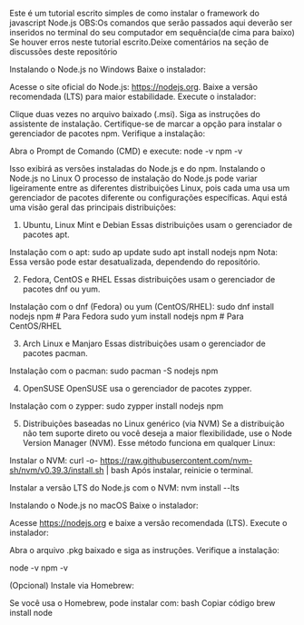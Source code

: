 Este é um tutorial escrito simples de como instalar o framework do javascript Node.js
OBS:Os comandos que serão passados aqui deverão ser inseridos no terminal do seu computador em sequência(de cima para baixo)
Se houver erros neste tutorial escrito.Deixe comentários na seção de discussões deste repositório

Instalando o Node.js no Windows
Baixe o instalador:

Acesse o site oficial do Node.js: https://nodejs.org.
Baixe a versão recomendada (LTS) para maior estabilidade.
Execute o instalador:

Clique duas vezes no arquivo baixado (.msi).
Siga as instruções do assistente de instalação.
Certifique-se de marcar a opção para instalar o gerenciador de pacotes npm.
Verifique a instalação:

Abra o Prompt de Comando (CMD) e execute:
node -v
npm -v

Isso exibirá as versões instaladas do Node.js e do npm.
Instalando o Node.js no Linux 
O processo de instalação do Node.js pode variar ligeiramente entre as diferentes distribuições Linux, pois cada uma usa um gerenciador de pacotes diferente ou configurações específicas. Aqui está uma visão geral das principais distribuições:

1. Ubuntu, Linux Mint e Debian
Essas distribuições usam o gerenciador de pacotes apt.

Instalação com o apt:
sudo ap update
sudo apt install nodejs npm
Nota: Essa versão pode estar desatualizada, dependendo do repositório.

2. Fedora, CentOS e RHEL
Essas distribuições usam o gerenciador de pacotes dnf ou yum.

Instalação com o dnf (Fedora) ou yum (CentOS/RHEL):
sudo dnf install nodejs npm   # Para Fedora
sudo yum install nodejs npm   # Para CentOS/RHEL

3. Arch Linux e Manjaro
Essas distribuições usam o gerenciador de pacotes pacman.

Instalação com o pacman:
sudo pacman -S nodejs npm

4. OpenSUSE
OpenSUSE usa o gerenciador de pacotes zypper.

Instalação com o zypper:
sudo zypper install nodejs npm

5. Distribuições baseadas no Linux genérico (via NVM)
Se a distribuição não tem suporte direto ou você deseja a maior flexibilidade, use o Node Version Manager (NVM). Esse método funciona em qualquer Linux:

Instalar o NVM:
curl -o- https://raw.githubusercontent.com/nvm-sh/nvm/v0.39.3/install.sh | bash
Após instalar, reinicie o terminal.

Instalar a versão LTS do Node.js com o NVM:
nvm install --lts

Instalando o Node.js no macOS
Baixe o instalador:

Acesse https://nodejs.org e baixe a versão recomendada (LTS).
Execute o instalador:

Abra o arquivo .pkg baixado e siga as instruções.
Verifique a instalação:

node -v
npm -v

(Opcional) Instale via Homebrew:

Se você usa o Homebrew, pode instalar com:
bash
Copiar código
brew install node
